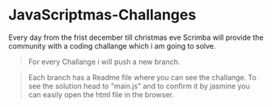 # JavaScriptmas-Challanges

Every day from the frist december till christmas eve Scrimba will provide the community with a coding challange which i am going to solve.


>For every Challange i will push a new branch.

>Each branch has a Readme file where you can see the challange.
>To see the solution head to "main.js" and to confirm it by jasmine you can easily open the html file in the browser.

